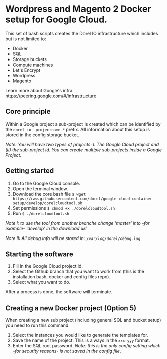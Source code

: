 # Wordpress and Magento 2 Docker setup for Google Cloud.

This set of bash scripts creates the Dorel IO infrastructure which includes but is not limited to:
- Docker
- SQL
- Storage buckets
- Compute machines
- Let's Encrypt
- Wordpress
- Magento

Learn more about Google's infra: https://peering.google.com/#/infrastructure

## Core principle

Within a Google project a sub-project is created which can be identified by the `dorel-io--projectname-*` prefix.
All information about this setup is stored in the config storage bucket.

_Note: You will have two types of projects: I. The Google Cloud project and (II) the sub-project id. You can create multiple sub-projects inside a Google Project._

## Getting started

1. Go to the Google Cloud console.
2. Open the terminal window.
3. Download the core bash file `$ wget https://raw.githubusercontent.com/dorel/google-cloud-container-setup/develop/dorelcloudtool.sh`
4. Set permissions `$ chmod +x ./dorelcloudtool.sh`
5. Run `$ ./dorelcloudtool.sh`

_Note I: to use the tool from another branche change 'master' into -for example- 'develop' in the download url_

_Note II: All debug info will be stored in: `/var/log/dorel/debug.log`_

## Starting the software

1. Fill in the Google Cloud project id.
2. Select the Github branch that you want to work from (this is the installation bash, docker and config files repo).
3. Select what you want to do.

After a process is done, the software will terminate.

## Creating a new Docker project (Option 5)

When creating a new sub project (including general SQL and bucket setup) you need to run this command.

1. Select the instances you would like to generate the templates for.
2. Save the name of the project. This is always in the `xxx-yyy` format.
3. Enter the SQL root password. _Note: this is the only config setting which -for security reasons- is not saved in the config file_.
